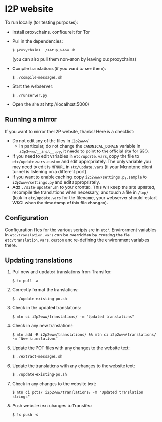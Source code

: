 # I2P website

To run locally (for testing purposes):

- Install proxychains, configure it for Tor

- Pull in the dependencies:

    ```
    $ proxychains ./setup_venv.sh
    ```

    (you can also pull them non-anon by leaving out proxychains)

- Compile translations (if you want to see them):

    ```
    $ ./compile-messages.sh
    ```

- Start the webserver:

    ```
    $ ./runserver.py
    ```

- Open the site at http://localhost:5000/

## Running a mirror

If you want to mirror the I2P website, thanks! Here is a checklist:

- Do not edit any of the files in `i2p2www/` 
  - In particular, do not change the `CANONICAL_DOMAIN` variable in
    `i2p2www/__init__.py`, it needs to point to the official site for SEO.
- If you need to edit variables in `etc/update.vars`, copy the file to
  `etc/update.vars.custom` and edit appropriately. The only variable you
  may need to edit is `MTNURL` in `etc/update.vars` (if your Monotone client
  tunnel is listening on a different port).
- If you want to enable caching, copy `i2p2www/settings.py.sample` to
  `i2p2www/settings.py` and edit appropriately.
- Add `./site-updater.sh` to your crontab. This will keep the site updated,
  recompile the translations when necessary, and touch a file in `/tmp/`
  (look in `etc/update.vars` for the filename, your webserver should restart
  WSGI when the timestamp of this file changes).

## Configuration

Configuration files for the various scripts are in `etc/`. Environment variables
in `etc/translation.vars` can be overridden by creating the file
`etc/translation.vars.custom` and re-defining the environment variables there.

## Updating translations

1. Pull new and updated translations from Transifex:

    ```
    $ tx pull -a
    ```

2. Correctly format the translations:

    ```
    $ ./update-existing-po.sh
    ```

3. Check in the updated translations:

    ```
    $ mtn ci i2p2www/translations/ -m "Updated translations"
    ```

4. Check in any new translations:

    ```
    $ mtn add -R i2p2www/translations/ && mtn ci i2p2www/translations/ -m "New translations"
    ```

5. Update the POT files with any changes to the website text:

    ```
    $ ./extract-messages.sh
    ```

6. Update the translations with any changes to the website text:

    ```
    $ ./update-existing-po.sh
    ```

7. Check in any changes to the website text:

    ```
    $ mtn ci pots/ i2p2www/translations/ -m "Updated translation strings"
    ```

8. Push website text changes to Transifex:

    ```
    $ tx push -s
    ```
